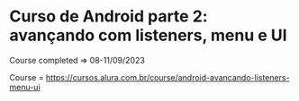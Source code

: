 # Curso de Android parte 2: avançando com listeners, menu e UI

Course completed => 08-11/09/2023

Course = https://cursos.alura.com.br/course/android-avancando-listeners-menu-ui